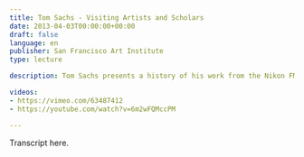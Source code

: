 ```yaml
---
title: Tom Sachs - Visiting Artists and Scholars
date: 2013-04-03T00:00:00+00:00
draft: false
language: en
publisher: San Francisco Art Institute
type: lecture

description: Tom Sachs presents a history of his work from the Nikon FM-2 he made for his father in the early 70’s up to more recent works of early 2013.

videos:
- https://vimeo.com/63487412
- https://youtube.com/watch?v=6m2wFQMccPM

---
```


Transcript here.